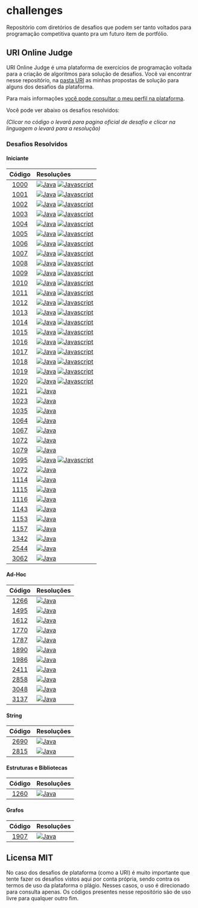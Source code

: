 # challenges
Repositório com diretórios de desafios que podem ser tanto voltados para programação competitiva quanto pra um futuro item de portfólio.

## URI Online Judge
URI Online Judge é uma plataforma de exercícios de programação voltada para a criação de algoritmos para solução de desafios.
Você vai encontrar nesse repositório, na [pasta URI] as minhas propostas de solução para alguns dos desafios da plataforma.

Para mais informações [você pode consultar o meu perfil na plataforma].

Você pode ver abaixo os desafios resolvidos:

_(Clicar no código o levará para pagina oficial de desafio e clicar na linguagem o levará para a resolução)_

### Desafios Resolvidos
#### Iniciante
| Código | Resoluções |
| :---: | :--- |
| [1000] | [![Java]](https://github.com/gabrielandradedev/challenges/blob/master/URI/Iniciante/1000/Main.java) [![Javascript]](https://github.com/gabrielandradedev/challenges/blob/master/URI/Iniciante/1000/index.js) |
| [1001] | [![Java]](https://github.com/gabrielandradedev/challenges/blob/master/URI/Iniciante/1001/Main.java) [![Javascript]](https://github.com/gabrielandradedev/challenges/blob/master/URI/Iniciante/1001/index.js) |
| [1002] | [![Java]](https://github.com/gabrielandradedev/challenges/blob/master/URI/Iniciante/1002/Main.java) [![Javascript]](https://github.com/gabrielandradedev/challenges/blob/master/URI/Iniciante/1002/index.js) |
| [1003] | [![Java]](https://github.com/gabrielandradedev/challenges/blob/master/URI/Iniciante/1003/Main.java) [![Javascript]](https://github.com/gabrielandradedev/challenges/blob/master/URI/Iniciante/1003/index.js) |
| [1004] | [![Java]](https://github.com/gabrielandradedev/challenges/blob/master/URI/Iniciante/1004/Main.java) [![Javascript]](https://github.com/gabrielandradedev/challenges/blob/master/URI/Iniciante/1004/index.js) |
| [1005] | [![Java]](https://github.com/gabrielandradedev/challenges/blob/master/URI/Iniciante/1005/Main.java) [![Javascript]](https://github.com/gabrielandradedev/challenges/blob/master/URI/Iniciante/1005/index.js) |
| [1006] | [![Java]](https://github.com/gabrielandradedev/challenges/blob/master/URI/Iniciante/1006/Main.java) [![Javascript]](https://github.com/gabrielandradedev/challenges/blob/master/URI/Iniciante/1006/index.js) |
| [1007] | [![Java]](https://github.com/gabrielandradedev/challenges/blob/master/URI/Iniciante/1007/Main.java) [![Javascript]](https://github.com/gabrielandradedev/challenges/blob/master/URI/Iniciante/1007/index.js) |
| [1008] | [![Java]](https://github.com/gabrielandradedev/challenges/blob/master/URI/Iniciante/1008/Main.java) [![Javascript]](https://github.com/gabrielandradedev/challenges/blob/master/URI/Iniciante/1008/index.js) |
| [1009] | [![Java]](https://github.com/gabrielandradedev/challenges/blob/master/URI/Iniciante/1009/Main.java) [![Javascript]](https://github.com/gabrielandradedev/challenges/blob/master/URI/Iniciante/1009/index.js) |
| [1010] | [![Java]](https://github.com/gabrielandradedev/challenges/blob/master/URI/Iniciante/1010/Main.java) [![Javascript]](https://github.com/gabrielandradedev/challenges/blob/master/URI/Iniciante/1010/index.js) |
| [1011] | [![Java]](https://github.com/gabrielandradedev/challenges/blob/master/URI/Iniciante/1011/Main.java) [![Javascript]](https://github.com/gabrielandradedev/challenges/blob/master/URI/Iniciante/1011/index.js) |
| [1012] | [![Java]](https://github.com/gabrielandradedev/challenges/blob/master/URI/Iniciante/1012/Main.java) [![Javascript]](https://github.com/gabrielandradedev/challenges/blob/master/URI/Iniciante/1012/index.js) |
| [1013] | [![Java]](https://github.com/gabrielandradedev/challenges/blob/master/URI/Iniciante/1013/Main.java) [![Javascript]](https://github.com/gabrielandradedev/challenges/blob/master/URI/Iniciante/1013/index.js) |
| [1014] | [![Java]](https://github.com/gabrielandradedev/challenges/blob/master/URI/Iniciante/1014/Main.java) [![Javascript]](https://github.com/gabrielandradedev/challenges/blob/master/URI/Iniciante/1014/index.js) |
| [1015] | [![Java]](https://github.com/gabrielandradedev/challenges/blob/master/URI/Iniciante/1015/Main.java) [![Javascript]](https://github.com/gabrielandradedev/challenges/blob/master/URI/Iniciante/1015/index.js) |
| [1016] | [![Java]](https://github.com/gabrielandradedev/challenges/blob/master/URI/Iniciante/1016/Main.java) [![Javascript]](https://github.com/gabrielandradedev/challenges/blob/master/URI/Iniciante/1016/index.js) |
| [1017] | [![Java]](https://github.com/gabrielandradedev/challenges/blob/master/URI/Iniciante/1017/Main.java) [![Javascript]](https://github.com/gabrielandradedev/challenges/blob/master/URI/Iniciante/1017/index.js) |
| [1018] | [![Java]](https://github.com/gabrielandradedev/challenges/blob/master/URI/Iniciante/1018/Main.java) [![Javascript]](https://github.com/gabrielandradedev/challenges/blob/master/URI/Iniciante/1018/index.js) |
| [1019] | [![Java]](https://github.com/gabrielandradedev/challenges/blob/master/URI/Iniciante/1019/Main.java) [![Javascript]](https://github.com/gabrielandradedev/challenges/blob/master/URI/Iniciante/1019/index.js) |
| [1020] | [![Java]](https://github.com/gabrielandradedev/challenges/blob/master/URI/Iniciante/1020/Main.java) [![Javascript]](https://github.com/gabrielandradedev/challenges/blob/master/URI/Iniciante/1020/index.js) |
| [1021] | [![Java]](https://github.com/gabrielandradedev/challenges/blob/master/URI/Iniciante/1021/Main.java) |
| [1023] | [![Java]](https://github.com/gabrielandradedev/challenges/blob/master/URI/Iniciante/1023/Main.java) |
| [1035] | [![Java]](https://github.com/gabrielandradedev/challenges/blob/master/URI/Iniciante/1035/Main.java) |
| [1064] | [![Java]](https://github.com/gabrielandradedev/challenges/blob/master/URI/Iniciante/1064/Main.java) |
| [1067] | [![Java]](https://github.com/gabrielandradedev/challenges/blob/master/URI/Iniciante/1067/Main.java) |
| [1072] | [![Java]](https://github.com/gabrielandradedev/challenges/blob/master/URI/Iniciante/1072/Main.java) |
| [1079] | [![Java]](https://github.com/gabrielandradedev/challenges/blob/master/URI/Iniciante/1079/Main.java) |
| [1095] | [![Java]](https://github.com/gabrielandradedev/challenges/blob/master/URI/Iniciante/1095/Main.java) [![Javascript]](https://github.com/gabrielandradedev/challenges/blob/master/URI/Iniciante/1095/index.js) |
| [1072] | [![Java]](https://github.com/gabrielandradedev/challenges/blob/master/URI/Iniciante/1072/Main.java) |
| [1114] | [![Java]](https://github.com/gabrielandradedev/challenges/blob/master/URI/Iniciante/1114/Main.java) |
| [1115] | [![Java]](https://github.com/gabrielandradedev/challenges/blob/master/URI/Iniciante/1115/Main.java) |
| [1116] | [![Java]](https://github.com/gabrielandradedev/challenges/blob/master/URI/Iniciante/1116/Main.java) |
| [1143] | [![Java]](https://github.com/gabrielandradedev/challenges/blob/master/URI/Iniciante/1143/Main.java) |
| [1153] | [![Java]](https://github.com/gabrielandradedev/challenges/blob/master/URI/Iniciante/1153/Main.java) |
| [1157] | [![Java]](https://github.com/gabrielandradedev/challenges/blob/master/URI/Iniciante/1157/Main.java) |
| [1342] | [![Java]](https://github.com/gabrielandradedev/challenges/blob/master/URI/Iniciante/1342/Main.java) |
| [2544] | [![Java]](https://github.com/gabrielandradedev/challenges/blob/master/URI/Iniciante/2544/Main.java) |
| [3062] | [![Java]](https://github.com/gabrielandradedev/challenges/blob/master/URI/Iniciante/3062/Main.java) |

#### Ad-Hoc
| Código | Resoluções |
| :---: | :--- |
| [1266] | [![Java]](https://github.com/gabrielandradedev/challenges/blob/master/URI/Ad-Hoc/1266/Main.java) |
| [1495] | [![Java]](https://github.com/gabrielandradedev/challenges/blob/master/URI/Ad-Hoc/1495/Main.java) |
| [1612] | [![Java]](https://github.com/gabrielandradedev/challenges/blob/master/URI/Ad-Hoc/1612/Main.java) |
| [1770] | [![Java]](https://github.com/gabrielandradedev/challenges/blob/master/URI/Ad-Hoc/1770/Main.java) |
| [1787] | [![Java]](https://github.com/gabrielandradedev/challenges/blob/master/URI/Ad-Hoc/1787/Main.java) |
| [1890] | [![Java]](https://github.com/gabrielandradedev/challenges/blob/master/URI/Ad-Hoc/1890/Main.java) |
| [1986] | [![Java]](https://github.com/gabrielandradedev/challenges/blob/master/URI/Ad-Hoc/1986/Main.java) |
| [2411] | [![Java]](https://github.com/gabrielandradedev/challenges/blob/master/URI/Ad-Hoc/2411/Main.java) |
| [2858] | [![Java]](https://github.com/gabrielandradedev/challenges/blob/master/URI/Ad-Hoc/2858/Main.java) |
| [3048] | [![Java]](https://github.com/gabrielandradedev/challenges/blob/master/URI/Ad-Hoc/3048/Main.java) |
| [3137] | [![Java]](https://github.com/gabrielandradedev/challenges/blob/master/URI/Ad-Hoc/3137/Main.java) |

#### String
| Código | Resoluções |
| :---: | :--- |
| [2690] | [![Java]](https://github.com/gabrielandradedev/challenges/blob/master/URI/String/2690/Main.java) |
| [2815] | [![Java]](https://github.com/gabrielandradedev/challenges/blob/master/URI/String/2815/Main.java) |

#### Estruturas e Bibliotecas
| Código | Resoluções |
| :---: | :--- |
| [1260] | [![Java]](https://github.com/gabrielandradedev/challenges/blob/master/URI/Estruturas%20e%20Bibliotecas/1260/Main.java) |

#### Grafos
| Código | Resoluções |
| :---: | :--- |
| [1907] | [![Java]](https://github.com/gabrielandradedev/challenges/blob/master/URI/Grafos/1907/Main.java) |

## Licensa MIT
No caso dos desafios de plataforma (como a URI) é muito importante que tente fazer os desafios vistos aqui por conta própria, sendo contra os termos de uso da plataforma o plágio. Nesses casos, o uso é direcionado para consulta apenas. Os códigos presentes nesse repositório são de uso livre para qualquer outro fim.

[você pode consultar o meu perfil na plataforma]: https://www.urionlinejudge.com.br/judge/pt/profile/483841
[pasta URI]: https://github.com/gabrielandradedev/challenges/tree/master/URI

[Java]: https://img.shields.io/static/v1?label=&message=Java&color=007396&style=flat-square&logo=Java&logoColor=ffffff
[Javascript]: https://img.shields.io/static/v1?label=&message=Javascript&color=f7df1e&style=flat-square&logo=Javascript&logoColor=000000

[1000]: https://www.urionlinejudge.com.br/judge/pt/problems/view/1000
[1001]: https://www.urionlinejudge.com.br/judge/pt/problems/view/1001
[1002]: https://www.urionlinejudge.com.br/judge/pt/problems/view/1002
[1003]: https://www.urionlinejudge.com.br/judge/pt/problems/view/1003
[1004]: https://www.urionlinejudge.com.br/judge/pt/problems/view/1004
[1005]: https://www.urionlinejudge.com.br/judge/pt/problems/view/1005
[1006]: https://www.urionlinejudge.com.br/judge/pt/problems/view/1006
[1007]: https://www.urionlinejudge.com.br/judge/pt/problems/view/1007
[1008]: https://www.urionlinejudge.com.br/judge/pt/problems/view/1008
[1009]: https://www.urionlinejudge.com.br/judge/pt/problems/view/1009
[1010]: https://www.urionlinejudge.com.br/judge/pt/problems/view/1010
[1011]: https://www.urionlinejudge.com.br/judge/pt/problems/view/1011
[1012]: https://www.urionlinejudge.com.br/judge/pt/problems/view/1012
[1013]: https://www.urionlinejudge.com.br/judge/pt/problems/view/1013
[1014]: https://www.urionlinejudge.com.br/judge/pt/problems/view/1014
[1015]: https://www.urionlinejudge.com.br/judge/pt/problems/view/1015
[1016]: https://www.urionlinejudge.com.br/judge/pt/problems/view/1016
[1017]: https://www.urionlinejudge.com.br/judge/pt/problems/view/1017
[1018]: https://www.urionlinejudge.com.br/judge/pt/problems/view/1018
[1019]: https://www.urionlinejudge.com.br/judge/pt/problems/view/1019
[1020]: https://www.urionlinejudge.com.br/judge/pt/problems/view/1020
[1021]: https://www.urionlinejudge.com.br/judge/pt/problems/view/1021
[1023]: https://www.urionlinejudge.com.br/judge/pt/problems/view/1023
[1035]: https://www.urionlinejudge.com.br/judge/pt/problems/view/1035
[1064]: https://www.urionlinejudge.com.br/judge/pt/problems/view/1064
[1067]: https://www.urionlinejudge.com.br/judge/pt/problems/view/1067
[1072]: https://www.urionlinejudge.com.br/judge/pt/problems/view/1072
[1079]: https://www.urionlinejudge.com.br/judge/pt/problems/view/1079
[1095]: https://www.urionlinejudge.com.br/judge/pt/problems/view/1095
[1114]: https://www.urionlinejudge.com.br/judge/pt/problems/view/1114
[1115]: https://www.urionlinejudge.com.br/judge/pt/problems/view/1115
[1116]: https://www.urionlinejudge.com.br/judge/pt/problems/view/1116
[1143]: https://www.urionlinejudge.com.br/judge/pt/problems/view/1143
[1153]: https://www.urionlinejudge.com.br/judge/pt/problems/view/1153
[1157]: https://www.urionlinejudge.com.br/judge/pt/problems/view/1157
[1342]: https://www.urionlinejudge.com.br/judge/pt/problems/view/1342
[2544]: https://www.urionlinejudge.com.br/judge/pt/problems/view/2544
[3062]: https://www.urionlinejudge.com.br/judge/pt/problems/view/3062

[1266]: https://www.urionlinejudge.com.br/judge/pt/problems/view/1266
[1495]: https://www.urionlinejudge.com.br/judge/pt/problems/view/1495
[1612]: https://www.urionlinejudge.com.br/judge/pt/problems/view/1612
[1770]: https://www.urionlinejudge.com.br/judge/pt/problems/view/1770
[1787]: https://www.urionlinejudge.com.br/judge/pt/problems/view/1787
[1890]: https://www.urionlinejudge.com.br/judge/pt/problems/view/1890
[1986]: https://www.urionlinejudge.com.br/judge/pt/problems/view/1986
[2411]: https://www.urionlinejudge.com.br/judge/pt/problems/view/2411
[2858]: https://www.urionlinejudge.com.br/judge/pt/problems/view/2858
[3048]: https://www.urionlinejudge.com.br/judge/pt/problems/view/3048
[3137]: https://www.urionlinejudge.com.br/judge/pt/problems/view/3137

[2690]: https://www.urionlinejudge.com.br/judge/pt/problems/view/2690
[2815]: https://www.urionlinejudge.com.br/judge/pt/problems/view/2815

[1260]: https://www.urionlinejudge.com.br/judge/pt/problems/view/1260

[1907]: https://www.urionlinejudge.com.br/judge/pt/problems/view/1907
